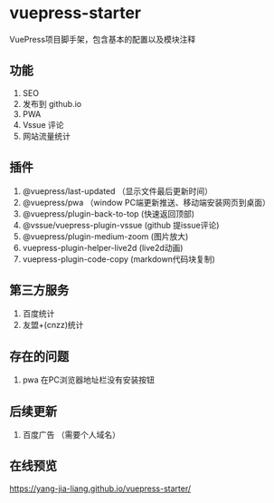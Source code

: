 # vuepress-starter

VuePress项目脚手架，包含基本的配置以及模块注释

## 功能
1. SEO
2. 发布到 github.io
3. PWA
4. Vssue 评论
5. 网站流量统计

## 插件
1. @vuepress/last-updated （显示文件最后更新时间）
2. @vuepress/pwa          （window PC端更新推送、移动端安装网页到桌面）
3. @vuepress/plugin-back-to-top (快速返回顶部)
4. @vssue/vuepress-plugin-vssue (github 提issue评论)
5. @vuepress/plugin-medium-zoom (图片放大)
6. vuepress-plugin-helper-live2d (live2d动画)
7. vuepress-plugin-code-copy (markdown代码块复制)

## 第三方服务
1. 百度统计
2. 友盟+(cnzz)统计


## 存在的问题
1. pwa 在PC浏览器地址栏没有安装按钮

## 后续更新
1. 百度广告 （需要个人域名）

## 在线预览
https://yang-jia-liang.github.io/vuepress-starter/
